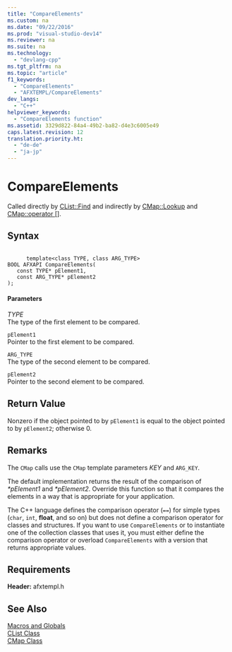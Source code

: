```yaml
---
title: "CompareElements"
ms.custom: na
ms.date: "09/22/2016"
ms.prod: "visual-studio-dev14"
ms.reviewer: na
ms.suite: na
ms.technology: 
  - "devlang-cpp"
ms.tgt_pltfrm: na
ms.topic: "article"
f1_keywords: 
  - "CompareElements"
  - "AFXTEMPL/CompareElements"
dev_langs: 
  - "C++"
helpviewer_keywords: 
  - "CompareElements function"
ms.assetid: 3329d822-84a4-49b2-ba82-d4e3c6005e49
caps.latest.revision: 12
translation.priority.ht: 
  - "de-de"
  - "ja-jp"
---
```

# CompareElements
Called directly by [CList::Find](../vs140/clist--find.md) and indirectly by [CMap::Lookup](../vs140/cmap--lookup.md) and [CMap::operator &#91;&#93;](../vs140/cmap--operator.md).  
  
## Syntax  
  
```  
  
      template<class TYPE, class ARG_TYPE>   
BOOL AFXAPI CompareElements(  
   const TYPE* pElement1,  
   const ARG_TYPE* pElement2   
);  
```  
  
#### Parameters  
 *TYPE*  
 The type of the first element to be compared.  
  
 `pElement1`  
 Pointer to the first element to be compared.  
  
 `ARG_TYPE`  
 The type of the second element to be compared.  
  
 `pElement2`  
 Pointer to the second element to be compared.  
  
## Return Value  
 Nonzero if the object pointed to by `pElement1` is equal to the object pointed to by `pElement2`; otherwise 0.  
  
## Remarks  
 The `CMap` calls use the `CMap` template parameters *KEY* and `ARG_KEY`.  
  
 The default implementation returns the result of the comparison of *\*pElement1* and *\*pElement2*. Override this function so that it compares the elements in a way that is appropriate for your application.  
  
 The C++ language defines the comparison operator (`==`) for simple types (`char`, `int`, **float**, and so on) but does not define a comparison operator for classes and structures. If you want to use `CompareElements` or to instantiate one of the collection classes that uses it, you must either define the comparison operator or overload `CompareElements` with a version that returns appropriate values.  
  
## Requirements  
 **Header:** afxtempl.h  
  
## See Also  
 [Macros and Globals](../vs140/mfc-macros-and-globals.md)   
 [CList Class](../vs140/clist-class.md)   
 [CMap Class](../vs140/cmap-class.md)